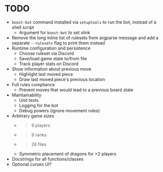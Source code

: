 # TODO

- `boost-bot` command installed via `setuptools` to run the bot, instead of a shell script
	- Argument for `boost-bot` to set xlink
- Remove the long inline list of rulesets from argparse message and add a separate `--rulesets` flag to print them instead
- Runtime configuration and persistence
	- Choose ruleset via Discord
	- Save/load game state to/from file
	- Track player stats on Discord
- Show information about previous move
	- Highlight last moved piece
	- Draw last moved piece's previous location
- Full rules compliance
	- Prevent moves that would lead to a previous board state
- Maintainability
	- Unit tests
	- Logging for the bot
	- Debug powers (ignore movement rules)
- Arbitrary game sizes
	- >9 players
	- >9 ranks
	- >26 files
	- Symmetric placement of dragons for >2 players
- Docstrings for all functions/classes
- Optional curses UI?
